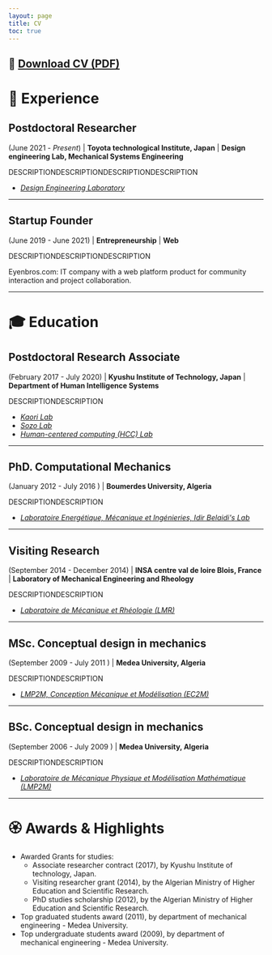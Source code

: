 ```yaml
---
layout: page
title: CV
toc: true
---
```


📄 <a href="{{ site.baseurl }}{% link /assets/files/Brahim-Benaissa_CV.pdf %}" target="_blank">Download CV (PDF)</a>
---

# 🧰 Experience

## Postdoctoral Researcher
(June 2021 - *Present*) | **Toyota technological Institute, Japan** | **Design engineering Lab, Mechanical Systems Engineering**

DESCRIPTIONDESCRIPTIONDESCRIPTIONDESCRIPTION


- <a href="https://www.toyota-ti.ac.jp/english/research/labolatories/mech/post-26.html" target="_blank">*Design Engineering Laboratory*</a>


---

## Startup Founder
(June 2019 - June 2021) | **Entrepreneurship** | **Web**

DESCRIPTIONDESCRIPTIONDESCRIPTION

Eyenbros.com: IT company with a web platform product for community interaction and project
collaboration.  

---

# 🎓 Education

## Postdoctoral Research Associate
(February 2017 - July 2020) | **Kyushu Institute of Technology, Japan** | **Department of Human Intelligence Systems**

DESCRIPTIONDESCRIPTION

- <a href="https://www.brain.kyutech.ac.jp/~kaori/" target="_blank">*Kaori Lab*</a>
- <a href="https://sozolab.jp/?locale=en" target="_blank">*Sozo Lab*</a>
- <a href="http://www.kyutech-hcclab.science-city.org/hcclab2020/pmwiki.php?n=Main.HomePage" target="_blank">*Human-centered computing (HCC) Lab*</a>
---

## PhD. Computational Mechanics
(January 2012 - July 2016 ) | **Boumerdes University, Algeria**

DESCRIPTIONDESCRIPTION

- <a href="https://www.researchgate.net/lab/Idir-Belaidi-Lab" target="_blank">*Laboratoire Energétique, Mécanique et Ingénieries, Idir Belaidi's Lab*</a>


---

## Visiting Research
(September 2014 - December 2014) | **INSA centre val de loire Blois, France** | **Laboratory of Mechanical Engineering and Rheology**

DESCRIPTIONDESCRIPTION

- <a href="https://lmr.univ-tours.fr/" target="_blank">*Laboratoire de Mécanique et Rhéologie (LMR)*</a>

---
## MSc. Conceptual design in mechanics
(September 2009 - July 2011 ) | **Medea University, Algeria**

DESCRIPTIONDESCRIPTION

- <a href="http://www.univ-medea.dz/lmp2m/index.php/equipes/ec2m" target="_blank">*LMP2M, Conception Mécanique et Modélisation (EC2M)*</a>


---
## BSc. Conceptual design in mechanics
(September 2006 - July 2009 ) | **Medea University, Algeria**

DESCRIPTIONDESCRIPTION

- <a href="http://www.univ-medea.dz/lmp2m/" target="_blank">*Laboratoire de Mécanique Physique et Modélisation Mathématique  (LMP2M)*</a>

---

# 🏵️ Awards & Highlights

- Awarded Grants for studies:
    - Associate researcher contract (2017), by Kyushu Institute of technology, Japan.  
    - Visiting researcher grant (2014), by the Algerian Ministry of Higher Education and Scientific Research.
    - PhD studies scholarship (2012), by the Algerian Ministry of Higher Education and Scientific Research.
- Top graduated students award (2011), by department of mechanical engineering  - Medea University.
- Top undergraduate students award (2009), by department of mechanical engineering  - Medea University.
